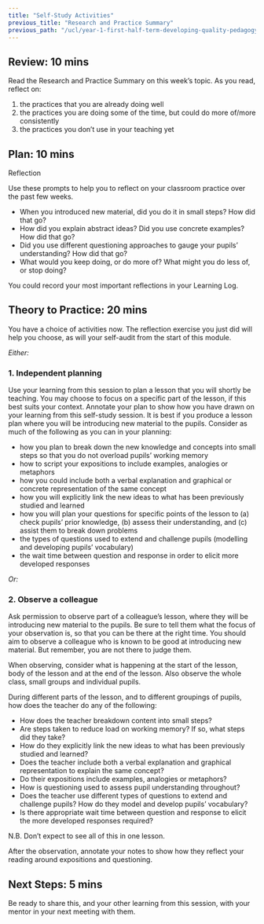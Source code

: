 ```yaml
---
title: "Self-Study Activities"
previous_title: "Research and Practice Summary"
previous_path: "/ucl/year-1-first-half-term-developing-quality-pedagogy-part-1/spring-week-3-ect-research-and-practice-summary"
---
```


## Review: 10 mins

Read the Research and Practice Summary on this week’s topic. As you read, reflect on:

1. the practices that you are already doing well
2. the practices you are doing some of the time, but could do more of/more consistently
3. the practices you don’t use in your teaching yet

## Plan: 10 mins

Reflection

Use these prompts to help you to reflect on your classroom practice over the past few weeks.

- When you introduced new material, did you do it in small steps? How did that go?
- How did you explain abstract ideas? Did you use concrete examples? How did that go?
- Did you use different questioning approaches to gauge your pupils’ understanding? How did that go?
- What would you keep doing, or do more of? What might you do less of, or stop doing?

You could record your most important reflections in your Learning Log.

## Theory to Practice: 20 mins

You have a choice of activities now. The reflection exercise you just did will help you choose, as will your self-audit from the start of this module.

_Either:_

### 1. Independent planning

Use your learning from this session to plan a lesson that you will shortly be teaching. You may choose to focus on a specific part of the lesson, if this best suits your context. Annotate your plan to show how you have drawn on your learning from this self-study session. It is best if you produce a lesson plan where you will be introducing new material to the pupils. Consider as much of the following as you can in your planning:

- how you plan to break down the new knowledge and concepts into small steps so that you do not overload pupils’ working memory
- how to script your expositions to include examples, analogies or metaphors
- how you could include both a verbal explanation and graphical or concrete representation of the same concept
- how you will explicitly link the new ideas to what has been previously studied and learned
- how you will plan your questions for specific points of the lesson to (a) check pupils’ prior knowledge, (b) assess their understanding, and (c) assist them to break down problems
- the types of questions used to extend and challenge pupils (modelling and developing pupils’ vocabulary)
- the wait time between question and response in order to elicit more developed responses

_Or:_

### 2. Observe a colleague

Ask permission to observe part of a colleague’s lesson, where they will be introducing new material to the pupils. Be sure to tell them what the focus of your observation is, so that you can be there at the right time. You should aim to observe a colleague who is known to be good at introducing new material. But remember, you are not there to judge them.

When observing, consider what is happening at the start of the lesson, body of the lesson and at the end of the lesson. Also observe the whole class, small groups and individual pupils.

During different parts of the lesson, and to different groupings of pupils, how does the teacher do any of the following:

- How does the teacher breakdown content into small steps?
- Are steps taken to reduce load on working memory? If so, what steps did they take?
- How do they explicitly link the new ideas to what has been previously studied and learned?
- Does the teacher include both a verbal explanation and graphical representation to explain the same concept?
- Do their expositions include examples, analogies or metaphors?
- How is questioning used to assess pupil understanding throughout?
- Does the teacher use different types of questions to extend and challenge pupils? How do they model and develop pupils’ vocabulary?
- Is there appropriate wait time between question and response to elicit the more developed responses required?

N.B. Don’t expect to see all of this in one lesson.

After the observation, annotate your notes to show how they reflect your reading around expositions and questioning.

## Next Steps: 5 mins

Be ready to share this, and your other learning from this session, with your mentor in your next meeting with them.
